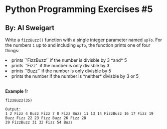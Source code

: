 # Python Programming Exercises #5
## By: Al Sweigart

Write a `fizzBuzz()` function with a single integer parameter named `upTo`. For the numbers `1` up to and including `upTo`, 
the function prints one of four things:

<li>prints `'FizzBuzz'` if the number is divisble by 3 *and* 5</li>
<li>prints `'Fizz'` if the number is only divisble by 3</li>
<li>prints `'Buzz'` if the number is only divisble by 5</li>
<li>prints the number if the number is *neither* divisble by 3 or 5</li>
<br>

**Example 1:**
```
fizzBuzz(35)

Output:
1 2 Fizz 4 Buzz Fizz 7 8 Fizz Buzz 11 13 14 FizzBuzz 16 17 Fizz 19 Buzz Fizz 22 23 Fizz Buzz 26 Fizz 28
29 FizzBuzz 31 32 Fizz 54 Buzz
```


